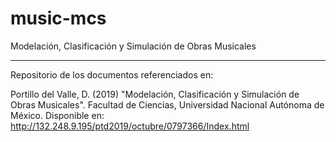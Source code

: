 # music-mcs
Modelación, Clasificación y Simulación de Obras Musicales

------------------------------------------

Repositorio de los documentos referenciados en:

Portillo del Valle, D. (2019) "Modelación, Clasificación y Simulación de Obras Musicales". Facultad de Ciencias, Universidad Nacional Autónoma de México. Disponible en: http://132.248.9.195/ptd2019/octubre/0797366/Index.html



